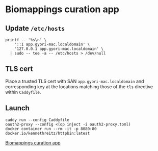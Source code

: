 <!-- vim: set ft=markdown : -->


# Biomappings curation app

## Update `/etc/hosts`

``` shell
printf -- '%s\n' \
    '::1 app.gyori-mac.localdomain' \
    '127.0.0.1 app.gyori-mac.localdomain' \
  | sudo -- tee -a -- /etc/hosts > /dev/null
```

## TLS cert

Place a trusted TLS cert with SAN `app.gyori-mac.localdomain` and corresponding key at the locations
matching those of the `tls` directive within `Caddyfile`.

## Launch

``` shell
caddy run --config Caddyfile
oauth2-proxy --config <(op inject -i oauth2-proxy.toml)
docker container run --rm -it -p 8080:80 docker.io/kennethreitz/httpbin:latest
```

[Biomappings curation app](https://app.gyori-mac.localdomain)
